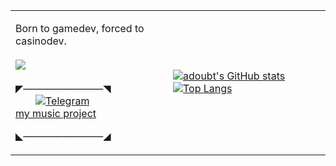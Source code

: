 
<table>
  <tr>
    <td width=50%>
      
Born to gamedev, forced to casinodev.\
      \
      ![](https://komarev.com/ghpvc/?username=adoubt&color=blueviolet)\
      \
◤————————◥\
  [![Telegram](https://img.shields.io/badge/Telegram-2CA5E0?style=for-the-badge&logo=telegram&logoColor=white)](https://t.me/brokeway)
\
  [my music project](https://www.youtube.com/@ashtrayRelationship)
  
◣————————◢
    </td>
    <td width=50%>
      <a href="https://github-readme-stats.vercel.app/">
![adoubt's GitHub stats](https://github-readme-stats.vercel.app/api?username=adoubt&count_private=true&show_icons=true&theme=midnight-purple)
![Top Langs](https://github-readme-stats.vercel.app/api/top-langs/?username=adoubt&layout=compact&theme=midnight-purple)
      </a>
    </td>
  </tr>
</table>
